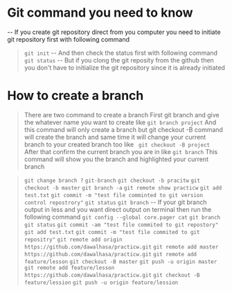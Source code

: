 # Git command you need to know
-- If you create git repository direct from you computer you need to initiate git repository first with following command
>`git init`
> -- And then check the status first with following command
>`git status`
> -- But if you clong the git reposity from the github then you don't have to initialize the git repository since it is already initiated
# How to create a branch
> There are two command to create a branch
> First git branch and give the whatever name you want to create like
`git branch project`
> And this command will only create a branch but git checkout -B command will create the branch and same time it will change your current branch to your created branch too like
` git checkout -B project`
> After that confirm the current branch you are in like
`git branch`
> This command will show you the branch and highlighted your current branch

>`git change branch ?`
>`git-branch`
>`git checkout -b pracitw`
>`git checkout -b master`
>`git branch -a`
>`git remote show practicw`
>`git add test.txt`
>`git commit -m "test file comminted to git version control repostrory"`
>`git status`
>`git branch`
> -- If your git branch output in less and you want direct output on terminal then run the following command
>`git config --global core.pager cat`
>`git branch`
>`git status`
>`git commit -am "test file commited to git repostory"`
>`git add test.txt`
>`git commit -m "test file commited to git repositry"`
>`git remote add origin https://github.com/dawalhasa/practicw.git`
>`git remote add master https://github.com/dawalhasa/practicw.git`
>`git remote add feature/lesson`
>`git checkout -B master`
>`git push -u origin master`
>`git remote add feature/lesson  https://github.com/dawalhasa/practicw.git`
>`git checkout -B feature/lession`
>`git push -u origin feature/lession`
